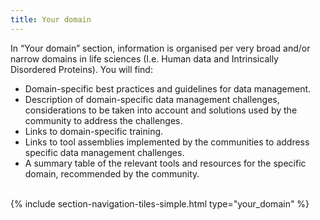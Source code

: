 ```yaml
---
title: Your domain
---
```


In “Your domain” section, information is organised per very broad and/or narrow domains in life sciences (I.e. Human data and Intrinsically Disordered Proteins). You will find:

- Domain-specific best practices and guidelines for data management.
- Description of domain-specific data management challenges, considerations to be taken into account and solutions used by the community to address the challenges.
- Links to domain-specific training.
- Links to tool assemblies implemented by the communities to address specific data management challenges.
- A summary table of the relevant tools and resources for the specific domain, recommended by the community.


<br>
{% include section-navigation-tiles-simple.html type="your_domain" %}


